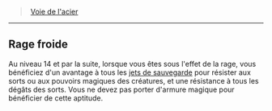 ﻿> [Voie de l'acier](hd_barbarian_steel.md)

---

## Rage froide

Au niveau 14 et par la suite, lorsque vous êtes sous l'effet de la rage, vous bénéficiez d'un avantage à tous les [jets de sauvegarde](hd_abilities_jets_de_sauvegarde.md) pour résister aux sorts ou aux pouvoirs magiques des créatures, et une résistance à tous les dégâts des sorts. Vous ne devez pas porter d'armure magique pour bénéficier de cette aptitude.

